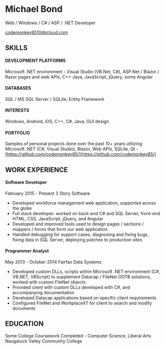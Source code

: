 # Michael Bond
Web / Windows / C# / ASP / .NET Developer

[codemonkey8510@icloud.com](mailto:codemonkey8510@icloud.com?subject=Resume)

## SKILLS

#### DEVELOPMENT PLATFORMS
Microsoft .NET environment - Visual Studio (VB.Net, C#), ASP.Net / Blazor / Razor pages and web APIs, C++
Java, JavaScript, jQuery, some Angular

#### DATABASES
SQL / MS SQL Server / SQLite, Entity Framework

#### INTERESTS
Windows, Android, iOS, C++, C#, Java, GUI design

#### PORTFOLIO
Samples of personal projects done over the past 10+ years utilizing Microsoft .NET (C#, Visual Studio), Blazor, Web APIs, SQLite, Qt - [https://github.com/codemonkey85/](https://github.com/codemonkey85/)

## WORK EXPERIENCE
#### Software Developer
February 2015 - Present
3 Story Software

- Developed workforce management web application, supported across the globe
- Full stack developer: worked on back-end C# and SQL Server, front-end HTML, CSS, JavaScript, jQuery, and Angular
- Developed and improved tools used to design pages / sections / mappers / forms that form our web application
- Handled debugging for support cases, diagnosing and fixing bugs, fixing data in SQL Server, deploying patches to production sites

#### Programmer Analyst
May 2013 - October 2014
Fairfax Data Systems

- Developed custom DLLs, scripts within Microsoft .NET environment (C#, VB.NET, VBScript) to supplement Datacap / FileNet OOTB solutions, worked with custom FileNet objects
- Provided client with custom DLLs developed with C#, and accompanying documentation
- Developed Datacap applications based on specific client requirements
- Configured FileNet and WorkplaceXT for client to search and modify documents

## EDUCATION

Some College Coursework Completed - Computer Science, Liberal Arts
Naugatuck Valley Community College

